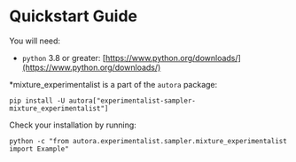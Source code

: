 # Quickstart Guide

You will need:

- `python` 3.8 or greater: [https://www.python.org/downloads/](https://www.python.org/downloads/)

*mixture_experimentalist is a part of the `autora` package:

```shell
pip install -U autora["experimentalist-sampler-mixture_experimentalist"]
```


Check your installation by running:
```shell
python -c "from autora.experimentalist.sampler.mixture_experimentalist import Example"
```
